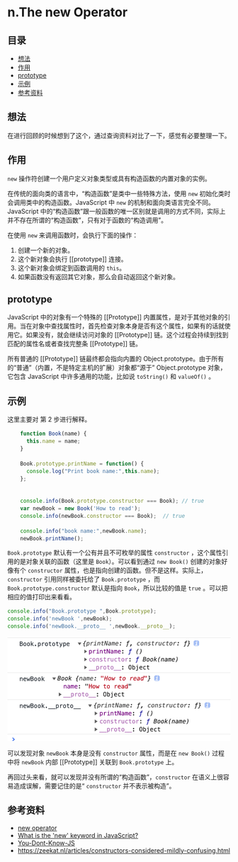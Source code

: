 # n.The new Operator
## <a name="index"></a> 目录
- [想法](#think)
- [作用](#style)
- [prototype](#style)
- [示例](#style)
- [参考资料](#reference)


## <a name=" think"></a> 想法
在进行回顾的时候想到了这个，通过查询资料对比了一下，感觉有必要整理一下。

## 作用
`new` 操作符创建一个用户定义对象类型或具有构造函数的内置对象的实例。

在传统的面向类的语言中，“构造函数”是类中一些特殊方法，使用 `new` 初始化类时会调用类中的构造函数。JavaScript 中 `new` 的机制和面向类语言完全不同。JavaScript 中的“构造函数”跟一般函数的唯一区别就是调用的方式不同，实际上并不存在所谓的“构造函数”，只有对于函数的“构造调用”。

在使用 `new` 来调用函数时，会执行下面的操作：

1. 创建一个新的对象。
2. 这个新对象会执行 [[prototype]] 连接。
3. 这个新对象会绑定到函数调用的 `this`。
4. 如果函数没有返回其它对象，那么会自动返回这个新对象。

## prototype
JavaScript 中的对象有一个特殊的 [[Prototype]] 内置属性，是对于其他对象的引用。当在对象中查找属性时，首先检查对象本身是否有这个属性，如果有的话就使用它。如果没有，就会继续访问对象的 [[Prototype]] 链。这个过程会持续到找到匹配的属性名或者查找完整条 [[Prototype]] 链。

所有普通的 [[Prototype]] 链最终都会指向内置的 Object.prototype。由于所有的“普通”（内置，不是特定主机的扩展）对象都“源于” Object.prototype 对象，它包含 JavaScript 中许多通用的功能，比如说 `toString()` 和 `valueOf()` 。

## 示例
这里主要对 第 2 步进行解释。
```javascript
    function Book(name) {
      this.name = name;
    }

    Book.prototype.printName = function() {
      console.log("Print book name:",this.name);
    };


    console.info(Book.prototype.constructor === Book); // true
    var newBook = new Book('How to read');
    console.info(newBook.constructor === Book);  // true

    console.info("book name:",newBook.name);
    newBook.printName();
```
`Book.prototype` 默认有一个公有并且不可枚举的属性 `constructor` ，这个属性引用的是对象关联的函数（这里是 `Book`）。可以看到通过 `new Book()` 创建的对象好像有个 `constructor` 属性，也是指向创建的函数。但不是这样。实际上，`constructor` 引用同样被委托给了 `Book.prototype` ，而 `Book.prototype.constructor` 默认是指向 `Book`，所以比较的值是 `true` 。可以把相应的值打印出来看看。

```javascript
console.info("Book.prototype ",Book.prototype);
console.info('newBook ',newBook);
console.info('newBook.__proto__ ',newBook.__proto__);
```

![37-console][url-local-console]

可以发现对象 `newBook` 本身是没有 `constructor` 属性，而是在 `new Book()` 过程中将 `newBook` 内部 [[Prototype]] 关联到 `Book.prototype` 上。

再回过头来看，就可以发现并没有所谓的“构造函数”，`constructor` 在语义上很容易造成误解，需要记住的是“ `constructor` 并不表示被构造”。


## <a name="reference"></a> 参考资料
- [new operator][url-mdn-new]
- [What is the 'new' keyword in JavaScript?][url-stackoverflow-question]
- [You-Dont-Know-JS][url-github-book]
- https://zeekat.nl/articles/constructors-considered-mildly-confusing.html

[url-repository-images]:https://xxholic.github.io/segment/images

[url-mdn-new]:https://developer.mozilla.org/zh-CN/docs/Web/JavaScript/Reference/Operators/new
[url-stackoverflow-question]:https://stackoverflow.com/questions/1646698/what-is-the-new-keyword-in-javascript
[url-github-book]:https://github.com/getify/You-Dont-Know-JS

[url-local-console]:../images/37/console.png




